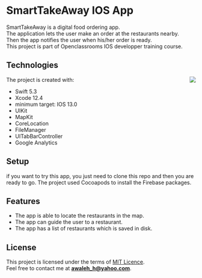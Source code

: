 # SmartTakeAway IOS App 
SmartTakeAway is a digital food ordering app.  
The application lets the user make an order at the restaurants nearby.  
Then the app notifies the user when his/her order is ready.  
This project is part of Openclassrooms IOS developper training course.

## Technologies

<img align="right" src="https://github.com/Livestonge/SmartTakeAway/SmartTakeAway/Images/SmartTakeAway.gif">

The project is created with:

* Swift 5.3
* Xcode 12.4
* minimum target: IOS 13.0
* UIKit
* MapKit
* CoreLocation
* FileManager
* UITabBarController
* Google Analytics

## Setup
if you want to try this app, you just need to clone this repo and then you are ready to go.
The project used Cocoapods to install the Firebase packages.

## Features

* The app is able to locate the restaurants in the map.
* The app can guide the user to a restaurant.
* The app has a list of restaurants which is saved in disk.

## License

This project is licensed under the terms of [MIT Licence](https://github.com/IgorAntun/node-chat/blob/master/LICENSE).  
Feel free to contact me at **awaleh_h@yahoo.com**.
